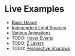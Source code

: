 # Live Examples

* [Basic Usage](https://kinseywk.github.io/zShadows/basic.html)
* [Independent Light Sources](https://kinseywk.github.io/zShadows/lights.html)
* [Various Animations](https://kinseywk.github.io/zShadows/animations.html)
* TODO: [Hover Events](https://kinseywk.github.io/zShadows/hover.html)
* TODO: [Z Layers](https://kinseywk.github.io/zShadows/zlayers.html)
* TODO: [Perspective Shadows](https://kinseywk.github.io/zShadows/perspective.html)
